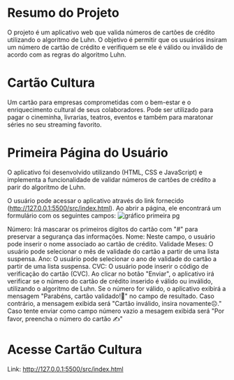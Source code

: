 # Resumo do Projeto
O projeto é um aplicativo web que valida números de cartões de crédito utilizando o algoritmo de Luhn. O objetivo é permitir que os usuários insiram um número de cartão de crédito e verifiquem se ele é válido ou inválido de acordo com as regras do algoritmo Luhn.

# Cartão Cultura
Um cartão para empresas comprometidas com o bem-estar e o enriquecimento cultural de seus colaboradores.
Pode ser utilizado para pagar o cineminha, livrarias, teatros, eventos e também para maratonar séries no seu streaming favorito.

#  Primeira Página do Usuário

O aplicativo foi desenvolvido utilizando (HTML, CSS e JavaScript) e implementa a funcionalidade de validar números de cartões de crédito a parir do algoritmo de Luhn.

O usuário pode acessar o aplicativo através do link fornecido (http://127.0.0.1:5500/src/index.html). Ao abrir a página, ele encontrará um formulário com os seguintes campos:
![gráfico primeira pg](https://media.giphy.com/media/v1.Y2lkPTc5MGI3NjExdWozcGJqYW5xOXd5YTN6enptcmFkam04ejZjd21hcnkzajg2ZXM1YiZlcD12MV9pbnRlcm5hbF9naWZfYnlfaWQmY3Q9Zw/qQwa9AbtXLuQEQEVTu/giphy.gif)

Número:  Irá mascarar os primeiros dígitos do cartão com "#" para preservar a segurança das informações.
Nome: Neste campo, o usuário pode inserir o nome associado ao cartão de crédito.
Validade Meses: O usuário pode selecionar o mês de validade do cartão a partir de uma lista suspensa.
Ano: O usuário pode selecionar o ano de validade do cartão a partir de uma lista suspensa.
CVC: O usuário pode inserir o código de verificação do cartão (CVC).
Ao clicar no botão "Enviar", o aplicativo irá verificar se o número do cartão de crédito inserido é válido ou inválido, utilizando o algoritmo de Luhn. Se o número for válido, o aplicativo exibirá a mensagem "Parabéns, cartão validado!👏" no campo de resultado. Caso contrário, a mensagem exibida será "Cartão inválido, insira novamente☹️." Caso tente enviar como campo número vazio a mesagem exibida será "Por favor, preencha o número do cartão ✍️"


# Acesse Cartão Cultura
Link: http://127.0.0.1:5500/src/index.html
